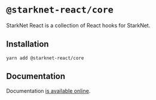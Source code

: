 # `@starknet-react/core`

StarkNet React is a collection of React hooks for StarkNet.

## Installation

```
yarn add @starknet-react/core
```

## Documentation

Documentation [is available online](https://apibara.github.io/starknet-react/).
